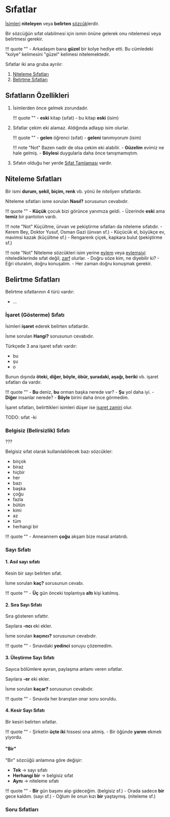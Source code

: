 # Sıfatlar

[İsimleri]() **niteleyen** veya **belirten** [sözcük]()lerdir.

Bir sözcüğün sıfat olabilmesi için ismin önüne gelerek onu nitelemesi veya belirtmesi gerekir.

!!! quote ""
    - Arkadaşım bana **güzel** bir kolye hediye etti.
    Bu cümledeki "kolye" kelimesini "güzel" kelimesi nitelemektedir.

Sıfatlar iki ana gruba ayrılır:

1. [Niteleme Sıfatları]()
2. [Belirtme Sıfatları]()

## Sıfatların Özellikleri

1. İsimlerden önce gelmek zorundadır.

   !!! quote ""
       - **eski** kitap (sıfat)
       - bu kitap **eski** (isim)

2. Sıfatlar çekim eki alamaz. Aldığında adlaşıp isim olurlar.

   !!! quote ""
       - **gelen** öğrenci (sıfat)
       - **geleni** tanımıyorum (isim)

   !!! note "Not"
       Bazen nadir de olsa çekim eki alabilir.
       - **Güzelim** evimiz ne hale gelmiş.
       - **Böylesi** duygularla daha önce tanışmamıştım.

3. Sıfatın olduğu her yerde [Sıfat Tamlaması]() vardır.

## Niteleme Sıfatları

Bir ismi **durum, şekil, biçim, renk** vb. yönü ile *niteliyen* sıfatlardır.

Niteleme sıfatları isme sorulan **Nasıl?** sorusunun cevabıdır.

!!! quote ""
    - **Küçük** çocuk bizi görünce yanımıza geldi.
    - Üzerinde **eski** ama **temiz** bir pantolon vardı.

!!! note "Not"
    Küçültme, ünvan ve pekiştirme sıfatları da niteleme sıfatıdır.
    - Kerem Bey, Doktor Yusuf, Osman Gazi (ünvan sf.)
    - Küçücük el, büyükçe ev, mavimsi kazak (küçültme sf.)
    - Rengarenk çiçek, kapkara bulut (pekiştirme sf.)

!!! note "Not"
    Niteleme sözcükleri isim yerine [eylem]() veya [eylemsiyi]() nitelediklerinde sıfat değil, [zarf]() olurlar.
    - Doğru söze kim, ne diyebilir ki?
    - Eğri oturalım, doğru konuşalım.
    - Her zaman doğru konuşmak gerekir.

## Belirtme Sıfatları

Belirtme sıfatlarının 4 türü vardır:

- ...

### İşaret (Gösterme) Sıfatı

İsimleri **işaret** ederek belirten sıfatlardır.

İsme sorulan **Hangi?** sorusunun cevabıdır.

Türkçede 3 ana işaret sıfatı vardır:

- bu
- şu
- o

Bunun dışında **öteki, diğer, böyle, öbür, şuradaki, aşağı, beriki** vb. işaret sıfatları da vardır.

!!! quote ""
    - **Bu** deniz, **bu** orman başka nerede var?
    - **Şu** yol daha iyi.
    - **Diğer** insanlar nerede?
    - **Böyle** birini daha önce görmedim.

İşaret sıfatları, belirttikleri isimleri düşer ise [işaret zamiri]() olur.

TODO: sıfat -ki

### Belgisiz (Belirsizlik) Sıfatı

???


Belgisiz sıfat olarak kullanılabilecek bazı sözcükler:

- birçok
- biraz
- hiçbir
- her
- bazı
- başka
- çoğu
- fazla
- bütün
- kimi
- az
- tüm
- herhangi bir

!!! quote ""
    - Anneannem **çoğu** akşam bize masal anlatırdı.

### Sayı Sıfatı

#### 1. Asıl sayı sıfatı

Kesin bir sayı belirten sıfat.

İsme sorulan **kaç?** sorusunun cevabı.

!!! quote ""
    - **Üç** gün önceki toplantıya **altı** kişi katılmış.

#### 2. Sıra Sayı Sıfatı

Sıra gösteren sıfattır.

Sayılara **-ncı** eki ekler.

İsme sorulan **kaçıncı?** sorusunun cevabıdır.

!!! quote ""
    - Sınavdaki **yedinci** soruyu çözemedim.

#### 3. Üleştirme Sayı Sıfatı

Sayıca bölümlere ayıran, paylaşma anlamı veren sıfatlar.

Sayılara **-er** eki ekler.

İsme sorulan **kaçar?** sorusunun cevabıdır.

!!! quote ""
    - Sınavda her branştan onar soru soruldu.

#### 4. Kesir Sayı Sıfatı

Bir kesiri belirten sıfatlar.

!!! quote ""
    - Şirketin **üçte iki** hissesi ona aitmiş.
    - Bir öğünde **yarım** ekmek yiyordu.

#### "Bir"

"Bir" sözcüğü anlamına göre değişir:

- **Tek** → sayı sıfatı
- **Herhangi bir** → belgisiz sıfat
- **Aynı** → niteleme sıfatı 

!!! quote ""
    - **Bir** gün başımı alıp gideceğim. (belgisiz sf.)
    - Orada sadece **bir** gece kaldım. (sayı sf.)
    - Oğlum ile onun kızı **bir** yaştaymış. (niteleme sf.)

### Soru Sıfatları


